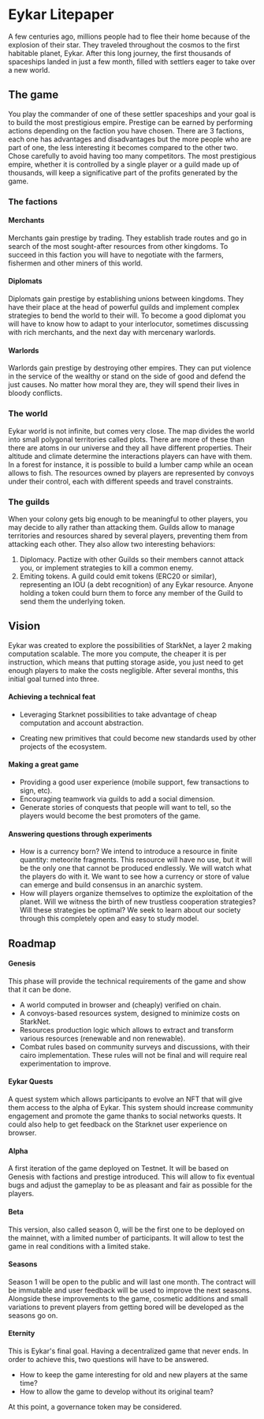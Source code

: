 # Eykar Litepaper



A few centuries ago, millions people had to flee their home because of the explosion of their star. They traveled throughout the cosmos to the first habitable planet, Eykar. After this long journey, the first thousands of spaceships landed in  just a few month, filled with settlers eager to take over a new world.

## The game

You play the commander of one of these settler spaceships and your goal is to build the most prestigious empire. Prestige can be earned by performing actions depending on the faction you have chosen. There are 3 factions, each one has advantages and disadvantages but the more people who are part of one, the less interesting it becomes compared to the other two. Chose carefully to avoid having too many competitors. The most prestigious empire, whether it is controlled by a single player or a guild made up of thousands, will keep a significative part of the profits generated by the game.

### The factions

#### Merchants

Merchants gain prestige by trading. They establish trade routes and go in search of the most sought-after resources from other kingdoms. To succeed in this faction you will have to negotiate with the farmers, fishermen and other miners of this world.

#### Diplomats

Diplomats gain prestige by establishing unions between kingdoms. They have their place at the head of powerful guilds and implement complex strategies to bend the world to their will. To become a good diplomat you will have to know how to adapt to your interlocutor, sometimes discussing with rich merchants, and the next day with mercenary warlords.

#### Warlords 

Warlords gain prestige by destroying other empires. They can put violence in the service of the wealthy or stand on the side of good and defend the just causes. No matter how moral they are, they will spend their lives in bloody conflicts.

### The world

Eykar world is not infinite, but comes very close. The map divides the world into small polygonal territories called plots. There are more of these than there are atoms in our universe and they all have different properties. Their altitude and climate determine the interactions players can have with them. In a forest for instance, it is possible to build a lumber camp while an ocean allows to fish. The resources owned by players are represented by convoys under their control, each with different speeds and travel constraints.

### The guilds

When your colony gets big enough to be meaningful to other players, you may decide to ally rather than attacking them. Guilds allow to manage territories and resources shared by several players, preventing them from attacking each other. They also allow two interesting behaviors:
1) Diplomacy. Pactize with other Guilds so their members cannot attack you, or implement strategies to kill a common enemy.
2) Emiting tokens. A guild could emit tokens (ERC20 or similar), representing an IOU (a debt recognition) of any Eykar resource. Anyone holding a token could burn them to force any member of the Guild to send them the underlying token.

## Vision

Eykar was created to explore the possibilities of StarkNet, a layer 2 making computation scalable. The more you compute, the cheaper it is per instruction, which means that putting storage aside, you just need to get enough players to make the costs negligible. After several months, this initial goal turned into three.

#### Achieving a technical feat

- Leveraging Starknet possibilities to take advantage of cheap computation and account abstraction.

- Creating new primitives that could become new standards used by other projects of the ecosystem.

#### Making a great game

- Providing a good user experience (mobile support, few transactions to sign, etc).
- Encouraging teamwork via guilds to add a social dimension.
- Generate stories of conquests that people will want to tell, so the players would become the best promoters of the game.

#### Answering questions through experiments

- How is a currency born? We intend to introduce a resource in finite quantity: meteorite fragments. This resource will have no use, but it will be the only one that cannot be produced endlessly. We will watch what the players do with it. We want to see how a currency or store of value can emerge and build consensus in an anarchic system. 
- How will players organize themselves to optimize the exploitation of the planet. Will we witness the birth of new trustless cooperation strategies? Will these strategies  be optimal? We seek to learn about our society through this completely open and easy to study model.

## Roadmap

#### Genesis

This phase will provide the technical requirements of the game and show that it can be done.

- A world computed in browser and (cheaply) verified on chain.
- A convoys-based resources system, designed to minimize costs on StarkNet.
- Resources production logic which allows to extract and transform various resources (renewable and non renewable).
- Combat rules based on community surveys and discussions, with their cairo implementation. These rules will not be final and will require real experimentation to improve.

#### Eykar Quests

A quest system which allows participants to evolve an NFT that will give them access to the alpha of Eykar. This system should increase community engagement and promote the game thanks to social networks quests. It could also help to get feedback on the Starknet user experience on browser.

#### Alpha

A first iteration of the game deployed on Testnet. It will be based on Genesis with factions and prestige introduced. This will allow to fix eventual bugs and adjust the gameplay to be as pleasant and fair as possible for the players.

#### Beta

This version, also called season 0, will be the first one to be deployed on the mainnet, with a limited number of participants.  It will allow to test the game in real conditions with a limited stake.

#### Seasons

Season 1 will be open to the public and will last one month. The contract will be immutable and user feedback will be used to improve the next seasons. Alongside these improvements to the game, cosmetic additions and small variations to prevent players from getting bored will be developed as the seasons go on.

#### Eternity

This is Eykar's final goal. Having a decentralized game that never ends. In order to achieve this, two questions will have to be answered.

- How to keep the game interesting for old and new players at the same time?
- How to allow the game to develop without its original team?

At this point, a governance token may be considered.